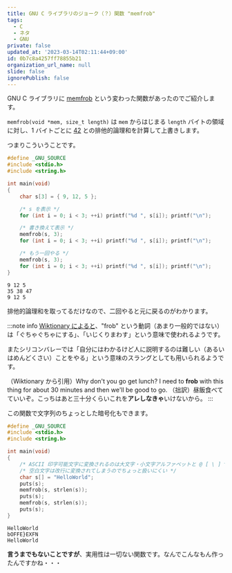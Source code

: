 ```yaml
---
title: GNU C ライブラリのジョーク（？）関数 "memfrob"
tags:
  - C
  - ネタ
  - GNU
private: false
updated_at: '2023-03-14T02:11:44+09:00'
id: 0b7c8a4257ff78855b21
organization_url_name: null
slide: false
ignorePublish: false
---
```

GNU C ライブラリに [memfrob](https://www.gnu.org/software/libc/manual/html_node/Obfuscating-Data.html) という変わった関数があったのでご紹介します。

`memfrob(void *mem, size_t length)` は `mem` からはじまる `length` バイトの領域に対し、1 バイトごとに [42](https://www.google.com/search?q=人生、宇宙、全ての答え) との排他的論理和を計算して上書きします。

つまりこういうことです。

```c
#define _GNU_SOURCE
#include <stdio.h>
#include <string.h>

int main(void)
{
    char s[3] = { 9, 12, 5 };

    /* s を表示 */
    for (int i = 0; i < 3; ++i) printf("%d ", s[i]); printf("\n");

    /* 書き換えて表示 */
    memfrob(s, 3);
    for (int i = 0; i < 3; ++i) printf("%d ", s[i]); printf("\n");

    /* もう一回やる */
    memfrob(s, 3);
    for (int i = 0; i < 3; ++i) printf("%d ", s[i]); printf("\n");
}

```

```
9 12 5
35 38 47
9 12 5
```

排他的論理和を取ってるだけなので、二回やると元に戻るのがわかります。

:::note info
[Wiktionary によると](https://en.wiktionary.org/wiki/frob)、"frob" という動詞（あまり一般的ではない）は「ぐちゃぐちゃにする」、「いじくりまわす」という意味で使われるようです。

またシリコンバレーでは「自分にはわかるけど人に説明するのは難しい（あるいはめんどくさい）ことをやる」という意味のスラングとしても用いられるようです。

（Wiktionary から引用）Why don't you go get lunch? I need to **frob** with this thing for about 30 minutes and then we'll be good to go.
（拙訳）昼飯食べてていいぞ。こっちはあと三十分くらいこれを**アレしなきゃ**いけないから。
:::

この関数で文字列のちょっとした暗号化もできます。

```c
#define _GNU_SOURCE
#include <stdio.h>
#include <string.h>

int main(void)
{
    /* ASCII 印字可能文字に変換されるのは大文字・小文字アルファベットと @ [ \ ] ^ _ ` { | } ~ のみ */
    /* 空白文字は改行に変換されてしまうのでちょっと扱いにくい */
    char s[] = "HelloWorld";
    puts(s);
    memfrob(s, strlen(s));
    puts(s);
    memfrob(s, strlen(s));
    puts(s);
}
```

```
HelloWorld
bOFFE}EXFN
HelloWorld
```

**言うまでもないことですが**、実用性は一切ない関数です。なんでこんなもん作ったんですかね・・・
